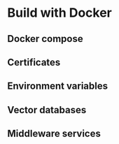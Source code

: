 # Build with Docker
## Docker compose
## Certificates
## Environment variables
## Vector databases
## Middleware services
